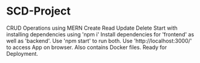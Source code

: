 # SCD-Project
CRUD Operations using MERN
Create
Read
Update
Delete
Start with installing dependencies using 'npm i'
Install dependencies for 'frontend' as well as 'backend'.
Use 'npm start' to run both.
Use 'http://localhost:3000/' to access App on browser.
Also contains Docker files.
Ready for Deployment.
